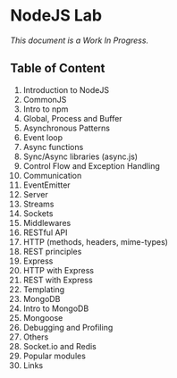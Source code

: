 # NodeJS Lab
*This document is a Work In Progress.*

## Table of Content
1. Introduction to NodeJS
  1. CommonJS
  2. Intro to npm
  3. Global, Process and Buffer
2. Asynchronous Patterns
  1. Event loop
  2. Async functions
  3. Sync/Async libraries (async.js)
  4. Control Flow and Exception Handling
3. Communication 
  1. EventEmitter
  2. Server
  3. Streams
  4. Sockets
  5. Middlewares
4. RESTful API
  1. HTTP (methods, headers, mime-types)
  2. REST principles
5. Express
  1. HTTP with Express
  2. REST with Express
  3. Templating
6. MongoDB
  1. Intro to MongoDB
  2. Mongoose
7. Debugging and Profiling
8. Others
  1. Socket.io and Redis
  2. Popular modules
  3. Links
